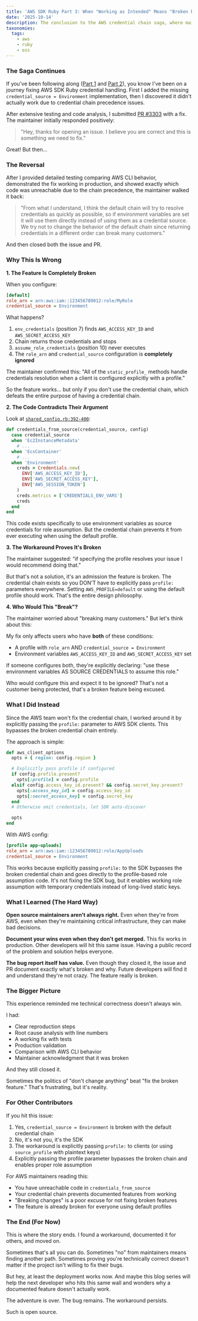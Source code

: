 ```yaml
---
title: 'AWS SDK Ruby Part 3: When "Working as Intended" Means "Broken by Design"'
date: '2025-10-14'
description: The conclusion to the AWS credential chain saga, where maintainers close a valid bug report, the feature remains broken, and we learn about the politics of backward compatibility in open source.
taxonomies:
  tags:
    - aws
    - ruby
    - oss
---
```


### The Saga Continues

If you've been following along ([Part
1](/blog/2025/contributing-to-aws-sdk-ruby/) and
[Part
2](/blog/2025/contributing-to-aws-sdk-ruby-pt2/)),
you know I've been on a journey fixing AWS SDK Ruby credential handling. First
I added the missing `credential_source = Environment` implementation, then I
discovered it didn't actually work due to credential chain precedence issues.

After extensive testing and code analysis, I submitted [PR
#3303](https://github.com/aws/aws-sdk-ruby/pull/3303) with a fix. The
maintainer initially responded positively:

> "Hey, thanks for opening an issue. I believe you are correct and this is
something we need to fix."

Great! But then...

### The Reversal

After I provided detailed testing comparing AWS CLI behavior, demonstrated the
fix working in production, and showed exactly which code was unreachable due to
the chain precedence, the maintainer walked it back:

> "From what I understand, I think the default chain will try to resolve
credentials as quickly as possible, so if environment variables are set it will
use them directly instead of using them as a credential source. We try not to
change the behavior of the default chain since returning credentials in a
different order can break many customers."

And then closed both the issue and PR.

### Why This Is Wrong

**1. The Feature Is Completely Broken**

When you configure:
```ini
[default]
role_arn = arn:aws:iam::123456789012:role/MyRole
credential_source = Environment
```

What happens?
1. `env_credentials` (position 7) finds `AWS_ACCESS_KEY_ID` and
   `AWS_SECRET_ACCESS_KEY`
2. Chain returns those credentials and stops
3. `assume_role_credentials` (position 10) never executes
4. The `role_arn` and `credential_source` configuration is **completely
   ignored**

The maintainer confirmed this: "All of the `static_profile_` methods handle
credentials resolution when a client is configured explicitly with a profile."

So the feature works... but only if you don't use the credential chain, which
defeats the entire purpose of having a credential chain.

**2. The Code Contradicts Their Argument**

Look at
[`shared_config.rb:392-400`](https://github.com/aws/aws-sdk-ruby/blob/version-3/gems/aws-sdk-core/lib/aws-sdk-core/shared_config.rb#L392-L400):

```ruby
def credentials_from_source(credential_source, config)
  case credential_source
  when 'Ec2InstanceMetadata'
    # ...
  when 'EcsContainer'
    # ...
  when 'Environment'
    creds = Credentials.new(
      ENV['AWS_ACCESS_KEY_ID'],
      ENV['AWS_SECRET_ACCESS_KEY'],
      ENV['AWS_SESSION_TOKEN']
    )
    creds.metrics = ['CREDENTIALS_ENV_VARS']
    creds
  end
end
```

This code exists specifically to use environment variables as source credentials
for role assumption. But the credential chain prevents it from ever executing
when using the default profile.

**3. The Workaround Proves It's Broken**

The maintainer suggested: "if specifying the profile resolves your issue I
would recommend doing that."

But that's not a solution, it's an admission the feature is broken. The
credential chain exists so you DON'T have to explicitly pass `profile:`
parameters everywhere. Setting `AWS_PROFILE=default` or using the default
profile should work. That's the entire design philosophy.

**4. Who Would This "Break"?**

The maintainer worried about "breaking many customers." But let's think about
this:

My fix only affects users who have **both** of these conditions:
- A profile with `role_arn` AND `credential_source = Environment`
- Environment variables `AWS_ACCESS_KEY_ID` and `AWS_SECRET_ACCESS_KEY` set

If someone configures both, they're explicitly declaring: "use these
environment variables AS SOURCE CREDENTIALS to assume this role."

Who would configure this and expect it to be ignored? That's not a customer
being protected, that's a broken feature being excused.

### What I Did Instead

Since the AWS team won't fix the credential chain, I worked around it by
explicitly passing the `profile:` parameter to AWS SDK clients. This bypasses
the broken credential chain entirely.

The approach is simple:

```ruby
def aws_client_options
  opts = { region: config.region }

  # Explicitly pass profile if configured
  if config.profile.present?
    opts[:profile] = config.profile
  elsif config.access_key_id.present? && config.secret_key.present?
    opts[:access_key_id] = config.access_key_id
    opts[:secret_access_key] = config.secret_key
  end
  # Otherwise omit credentials, let SDK auto-discover

  opts
end
```

With AWS config:

```ini
[profile app-uploads]
role_arn = arn:aws:iam::123456789012:role/AppUploads
credential_source = Environment
```

This works because explicitly passing `profile:` to the SDK bypasses the broken
credential chain and goes directly to the profile-based role assumption code.
It's not fixing the SDK bug, but it enables working role assumption with
temporary credentials instead of long-lived static keys.

### What I Learned (The Hard Way)

**Open source maintainers aren't always right.** Even when they're from AWS,
even when they're maintaining critical infrastructure, they can make bad
decisions.

**Document your wins even when they don't get merged.** This fix works in
production. Other developers will hit this same issue. Having a public record
of the problem and solution helps everyone.

**The bug report itself has value.** Even though they closed it, the issue and
PR document exactly what's broken and why. Future developers will find it and
understand they're not crazy. The feature really is broken.

### The Bigger Picture

This experience reminded me technical correctness doesn't always win.

I had:
- Clear reproduction steps
- Root cause analysis with line numbers
- A working fix with tests
- Production validation
- Comparison with AWS CLI behavior
- Maintainer acknowledgment that it was broken

And they still closed it.

Sometimes the politics of "don't change anything" beat "fix the broken
feature." That's frustrating, but it's reality.

### For Other Contributors

If you hit this issue:
1. Yes, `credential_source = Environment` is broken with the default credential
   chain
2. No, it's not you, it's the SDK
3. The workaround is explicitly passing `profile:` to clients (or using
   `source_profile` with plaintext keys)
4. Explicitly passing the profile parameter bypasses the broken chain and
   enables proper role assumption

For AWS maintainers reading this:
- You have unreachable code in `credentials_from_source`
- Your credential chain prevents documented features from working
- "Breaking changes" is a poor excuse for not fixing broken features
- The feature is already broken for everyone using default profiles

### The End (For Now)

This is where the story ends. I found a workaround, documented it for others,
and moved on.

Sometimes that's all you can do. Sometimes "no" from maintainers means finding
another path. Sometimes proving you're technically correct doesn't matter if
the project isn't willing to fix their bugs.

But hey, at least the deployment works now. And maybe this blog series will
help the next developer who hits this same wall and wonders why a documented
feature doesn't actually work.

The adventure is over. The bug remains. The workaround persists.

Such is open source.
